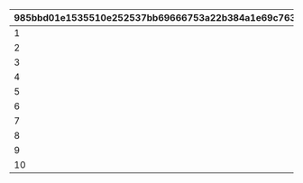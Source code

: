 |985bbd01e1535510e252537bb69666753a22b384a1e69c763a018913ea64ae33|188be54dd9550487ca1af61b3b164ee7c66906c13d332ff8c266fd6429e9a7d9|278ca8511bdae44b746b3b85d2353ebf8b30fa881481329635c2d60cc1639ae8|0adb49231686c6b0c6556b3f9d86f08debb6c5ed6b0140ed82bc6132110ade7b|
| --- | --- | --- | --- |
|1|2|9000|25011|
|2|2|9000|25012|
|3|2|9000|25013|
|4|2|9000|25014|
|5|2|9000|25015|
|6|2|7000|25021|
|7|2|2|21953|
|8|4|100|140001|
|9|18|1|4104402|
|10|8|1000|91002|